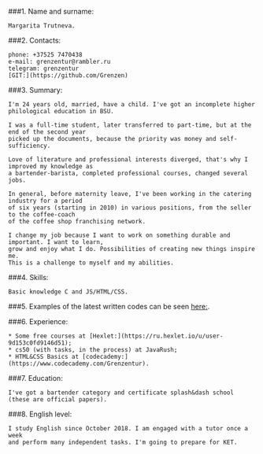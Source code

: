 ###1. Name and surname:

	Margarita Trutneva.

###2. Contacts:

	phone: +37525 7470438
	e-mail: grenzentur@rambler.ru
	telegram: grenzentur
	[GIT:](https://github.com/Grenzen)

###3. Summary:

	I'm 24 years old, married, have a child. I've got an incomplete higher philological education in BSU.

	I was a full-time student, later transferred to part-time, but at the end of the second year
	picked up the documents, because the priority was money and self-sufficiency.

	Love of literature and professional interests diverged, that's why I improved my knowledge as
	a bartender-barista, completed professional courses, changed several jobs.

	In general, before maternity leave, I've been working in the catering industry for a period 
	of six years (starting in 2010) in various positions, from the seller to the coffee-coach 
	of the coffee shop franchising network.

	I change my job because I want to work on something durable and important. I want to learn, 
	grow and enjoy what I do. Possibilities of creating new things inspire me.
	This is a challenge to myself and my abilities.

###4. Skills:

	Basic knowledge C and JS/HTML/CSS.

###5. Examples of the latest written codes can be seen [here:](https://github.com/Grenzen).

###6. Experience: 

	* Some free courses at [Hexlet:](https://ru.hexlet.io/u/user-9d153c0fd9146d51);
	* cs50 (with tasks, in the process) at JavaRush;
	* HTML&CSS Basics at [codecademy:](https://www.codecademy.com/Grenzentur).

###7. Education:

	I've got a bartender category and certificate splash&dash school (these are official papers).

###8. English level:

	I study English since October 2018. I am engaged with a tutor once a week
	and perform many independent tasks. I'm going to prepare for KET.
